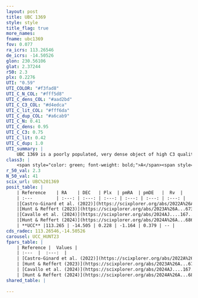 ```yaml
---
layout: post
title: UBC 1369
style: style
title_flag: true
more_names: 
fname: ubc1369
fov: 0.077
ra_icrs: 113.26546
de_icrs: -14.50526
glon: 230.56106
glat: 2.37244
r50: 2.3
plx: 0.2276
UTI: "0.59"
UTI_COLOR: "#f3fad8"
UTI_C_N_COL: "#fff5d8"
UTI_C_dens_COL: "#aad2bd"
UTI_C_C3_COL: "#d4edca"
UTI_C_lit_COL: "#fff6da"
UTI_C_dup_COL: "#a6cab9"
UTI_C_N: 0.41
UTI_C_dens: 0.95
UTI_C_C3: 0.75
UTI_C_lit: 0.42
UTI_C_dup: 1.0
UTI_summary: |
    UBC 1369 is a poorly populated, very dense object of high C3 quality. It was recently reported in the literature.
class3: |
    <span style="color: green; font-weight: bold;">A</span><span style="color: #FFC300; font-weight: bold;">B</span>
r_50_val: 2.3
N_50_val: 41
scix_url: UBC%201369
posit_table: |
    | Reference    | RA    | DEC   | Plx  | pmRA  | pmDE   |  Rv  |
    | :---         | :---: | :---: | :---: | :---: | :---: | :---: |
    |[Castro-Ginard et al. (2022)](https://scixplorer.org/abs/2022A%26A...661A.118C) | 113.26 | -14.49 | 0.21 | -1.18 | 0.38 | -- |
    |[Hunt & Reffert (2023)](https://scixplorer.org/abs/2023A%26A...673A.114H) | 113.266 | -14.509 | 0.247 | -1.179 | 0.384 | -- |
    |[Cavallo et al. (2024)](https://scixplorer.org/abs/2024AJ....167...12C) | 113.248 | -14.501 | 0.24 | -- | -- | -- |
    |[Hunt & Reffert (2024)](https://scixplorer.org/abs/2024A%26A...686A..42H) | 113.266 | -14.509 | 0.247 | -1.179 | 0.384 | -- |
    | **UCC** |113.265 | -14.505 | 0.228 | -1.164 | 0.379 | -- | 
cds_radec: 113.26546,-14.50526
carousel: UCC_HUNT23
fpars_table: |
    | Reference |  Values |
    | :---  |  :---:  |
    | [Castro-Ginard et al. (2022)](https://scixplorer.org/abs/2022A%26A...661A.118C) | `AV=1.087, Dist=5314, logAge=8.328` |
    | [Hunt & Reffert (2023)](https://scixplorer.org/abs/2023A%26A...673A.114H) | `AV50=1.003, diffAV50=0.791, MOD50=12.882, logAge50=8.536` |
    | [Cavallo et al. (2024)](https://scixplorer.org/abs/2024AJ....167...12C) | `AV50=1.55, dMod50=12.46, logAge50=8.38, [Fe/H]50=-0.58` |
    | [Hunt & Reffert (2024)](https://scixplorer.org/abs/2024A%26A...686A..42H) | `MassJ=368.559` |
shared_table: |
    
---
```

